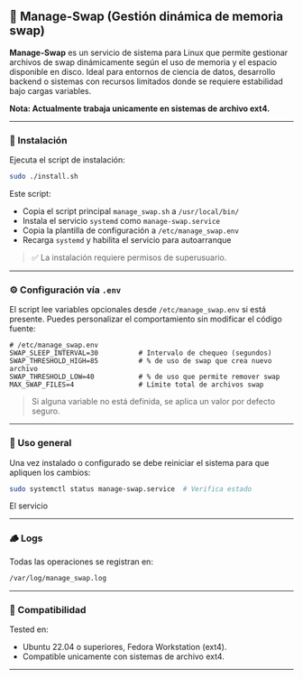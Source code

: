 ## 🧠 Manage-Swap (Gestión dinámica de memoria swap)

**Manage-Swap** es un servicio de sistema para Linux que permite gestionar archivos de swap dinámicamente según el uso de memoria y el espacio disponible en disco. Ideal para entornos de ciencia de datos, desarrollo backend o sistemas con recursos limitados donde se requiere estabilidad bajo cargas variables.

**Nota: Actualmente trabaja unicamente en sistemas de archivo ext4.**

---

### 🚀 Instalación

Ejecuta el script de instalación:

```bash
sudo ./install.sh
```

Este script:

- Copia el script principal `manage_swap.sh` a `/usr/local/bin/`
- Instala el servicio `systemd` como `manage-swap.service`
- Copia la plantilla de configuración a `/etc/manage_swap.env`
- Recarga `systemd` y habilita el servicio para autoarranque

> ✅ La instalación requiere permisos de superusuario.

---

### ⚙️ Configuración vía `.env`

El script lee variables opcionales desde `/etc/manage_swap.env` si está presente. Puedes personalizar el comportamiento sin modificar el código fuente:

```dotenv
# /etc/manage_swap.env
SWAP_SLEEP_INTERVAL=30          # Intervalo de chequeo (segundos)
SWAP_THRESHOLD_HIGH=85          # % de uso de swap que crea nuevo archivo
SWAP_THRESHOLD_LOW=40           # % de uso que permite remover swap
MAX_SWAP_FILES=4                # Límite total de archivos swap
```

> Si alguna variable no está definida, se aplica un valor por defecto seguro.

---

### 🔁 Uso general

Una vez instalado o configurado se debe reiniciar el sistema para que apliquen los cambios:

```bash
sudo systemctl status manage-swap.service  # Verifica estado
```

El servicio 

---

### 🪵 Logs

Todas las operaciones se registran en:

```bash
/var/log/manage_swap.log
```

---

### 🧩 Compatibilidad

Tested en:

- Ubuntu 22.04 o superiores, Fedora Workstation (ext4).
- Compatible unicamente con sistemas de archivo ext4.

---